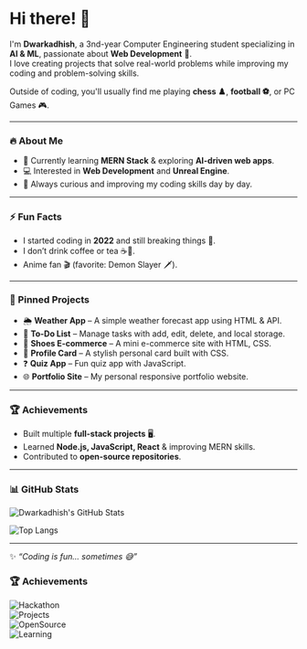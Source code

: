 # Hi there! 👋

I'm **Dwarkadhish**, a 3nd-year Computer Engineering student specializing in **AI & ML**, passionate about **Web Development** 🚀.  
I love creating projects that solve real-world problems while improving my coding and problem-solving skills.  

Outside of coding, you'll usually find me playing **chess ♟️**, **football ⚽**, or PC Games 🎮.  

---

### 🔥 About Me
- 🌱 Currently learning **MERN Stack** & exploring **AI-driven web apps**.  
- 💻 Interested in **Web Development** and **Unreal Engine**.  
- 📖 Always curious and improving my coding skills day by day.  

---

### ⚡ Fun Facts
- I started coding in **2022** and still breaking things 🐞.  
- I don’t drink coffee or tea ☕🚫.  
- Anime fan 🎬 (favorite: Demon Slayer 🗡️).  

---

### 📌 Pinned Projects
- 🌦️ **Weather App** – A simple weather forecast app using HTML & API.  
- 📝 **To-Do List** – Manage tasks with add, edit, delete, and local storage.  
- 🛒 **Shoes E-commerce** – A mini e-commerce site with HTML, CSS.  
- 🎴 **Profile Card** – A stylish personal card built with CSS.  
- ❓ **Quiz App** – Fun quiz app with JavaScript.  
- 🌐 **Portfolio Site** – My personal responsive portfolio website.  

---

### 🏆 Achievements
- Built multiple **full-stack projects** 🖥️.  
- Learned **Node.js, JavaScript, React** & improving MERN skills.  
- Contributed to **open-source repositories**.  

---

### 📊 GitHub Stats
![Dwarkadhish's GitHub Stats](https://github-readme-stats.vercel.app/api?username=DwarkadhishKapse&show_icons=true&theme=radical)  

![Top Langs](https://github-readme-stats.vercel.app/api/top-langs/?username=DwarkadhishKapse&layout=compact&theme=radical)  

---

✨ _“Coding is fun… sometimes 😅”_




### 🏆 Achievements
![Hackathon](https://img.shields.io/badge/💡%20Hackathons-2%20Participations-blue)  
![Projects](https://img.shields.io/badge/🚀%20Projects-10%2B-success)  
![OpenSource](https://img.shields.io/badge/🌍%20Open%20Source-Contributor-green)  
![Learning](https://img.shields.io/badge/📚%20Learning%20Every%20Day-purple)  

